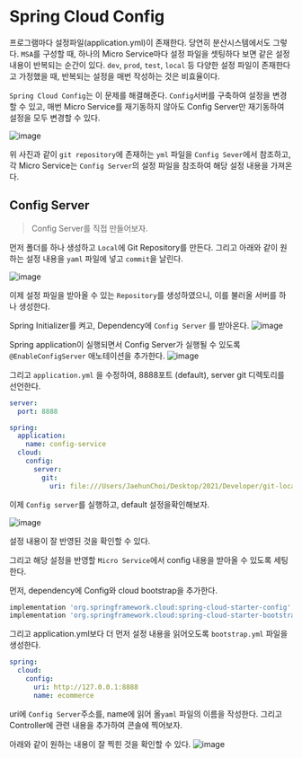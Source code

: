 # Spring Cloud Config

프로그램마다 설정파일(application.yml)이 존재한다. 당연히 분산시스템에서도 그렇다.
```MSA```를 구성할 때, 하나의 Micro Service마다 설정 파일을 셋팅하다 보면 같은 설정 내용이 반복되는 순간이 있다.
```dev```, ```prod```, ```test```, ```local``` 등 다양한 설정 파일이 존재한다고 가정했을 때, 반복되는 설정을 매번 작성하는 것은 비효율이다.

```Spring Cloud Config```는 이 문제를 해결해준다. ```Config```서버를 구축하여 설정을 변경할 수 있고, 매번 Micro Service를 재기동하지 않아도 Config Server만 재기동하여 설정을 모두 변경할 수 있다.

![image](https://user-images.githubusercontent.com/87312401/146754076-52fee150-b6e0-44d6-a2da-fdfaa8842c28.png)

위 사진과 같이 ```git repository```에 존재하는 ```yml``` 파일을 ```Config Sever```에서 참조하고, 각 Micro Service는 ```Config Server```의 설정 파일을 참조하여 해당 설정 내용을 가져온다.


## Config Server

> Config Server를 직접 만들어보자.

먼저 폴더를 하나 생성하고 ```Local```에 Git Repository를 만든다. 
그리고 아래와 같이 원하는 설정 내용을 ```yaml``` 파일에 넣고 ```commit```을 날린다.

![image](https://user-images.githubusercontent.com/87312401/146757039-6e8c5e81-8c15-4d3d-b461-d150988594b4.png)

이제 설정 파일을 받아올 수 있는 ```Repository```를 생성하였으니, 이를 불러올 서버를 하나 생성한다.


Spring Initializer를 켜고, Dependency에 ```Config Server``` 를 받아온다.
![image](https://user-images.githubusercontent.com/87312401/146754710-0c1b8a93-2f47-468c-b83d-8c4754bfaf2e.png)


Spring application이 실행되면서 Config Server가 실행될 수 있도록 ```@EnableConfigServer``` 애노테이션을 추가한다.
![image](https://user-images.githubusercontent.com/87312401/146755036-fee74df8-79e3-484c-a2ad-13b3098ab4ee.png)


그리고 ```application.yml``` 을 수정하여, 8888포트 (default), server git 디렉토리를 선언한다.

```yml
server:
  port: 8888

spring:
  application:
    name: config-service
  cloud:
    config:
      server:
        git:
          uri: file:///Users/JaehunChoi/Desktop/2021/Developer/git-local-repo
```

이제 ```Config server```를 실행하고, default 설정을확인해보자.

![image](https://user-images.githubusercontent.com/87312401/146756222-5d7ffb6d-caec-43ac-ba34-8eb172e90c4f.png)

설정 내용이 잘 반영된 것을 확인할 수 있다.

그리고 해당 설정을 반영할 ```Micro Service```에서 config 내용을 받아올 수 있도록 세팅한다.

먼저, dependency에 Config와 cloud bootstrap을 추가한다.
```groovy
implementation 'org.springframework.cloud:spring-cloud-starter-config'
implementation 'org.springframework.cloud:spring-cloud-starter-bootstrap'
```

그리고 application.yml보다 더 먼저 설정 내용을 읽어오도록 ```bootstrap.yml``` 파일을 생성한다.

```yml
spring:
  cloud:
    config:
      uri: http://127.0.0.1:8888
      name: ecommerce
```

uri에 ```Config Server```주소를, name에 읽어 올```yaml``` 파일의 이름을 작성한다.
그리고 Controller에 관련 내용을 추가하여 콘솔에 찍어보자.

아래와 같이 원하는 내용이 잘 찍힌 것을 확인할 수 있다.
![image](https://user-images.githubusercontent.com/87312401/146756779-3d1d5344-0ff2-4d19-9cda-9e7dd071b47b.png)
